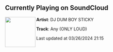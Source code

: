 ## Currently Playing on SoundCloud

[<img align="left" width="100" src="https://i1.sndcdn.com/artworks-rHXIjyqAV0q1xLeU-wUYIqQ-t500x500.jpg">](https://soundcloud.com/dumsticky/any-1?in=saxurn/sets/inflaton-field)

**Artist**: DJ DUM BOY STICKY 

**Track**: Any (ONLY LOUD)

Last updated at 03/26/2024 21:15
